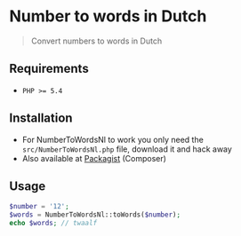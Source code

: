 # Number to words in Dutch

> Convert numbers to words in Dutch

## Requirements

* `PHP >= 5.4`

## Installation

* For NumberToWordsNl to work you only need the `src/NumberToWordsNl.php` file, download it and hack away
* Also available at [Packagist](https://packagist.org/packages/justim/number-to-words-nl) (Composer)

## Usage

```php
$number = '12';
$words = NumberToWordsNl::toWords($number);
echo $words; // twaalf
```
